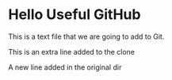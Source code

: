 # Hello Useful GitHub

This is a text file that we are going to add to Git.

This is an extra line added to the clone

A new line added in the original dir
